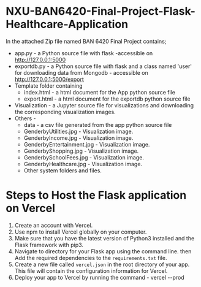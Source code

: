# NXU-BAN6420-Final-Project-Flask-Healthcare-Application
In the attached Zip file named BAN 6420 Final Project contains;
* app.py - a Python source file with flask -accessible on http://127.0.0.1:5000
* exportdb.py - a Python source file with flask and a class named 'user' for downloading data from Mongodb - accessible on http://127.0.0.1:5000/export
* Template folder containing
  * index.html - a html document for the App python source file
  * export.html - a html document for the exportdb python source file
* Visualization - a Jupyter source file for visualizations and downloading the corresponding visualization images.
* Others -
  * data - a csv file generated from the app python source file
  * GenderbyUtilities.jpg - Visualization image.
  * GenderbyIncome.jpg - Visualization image.
  * GenderbyEntertainment.jpg - Visualization image.
  * GenderbyShopping.jpg - Visualization image.
  * GenderbySchoolFees.jpg - Visualization image.
  * GenderbyHealthcare.jpg - Visualization image.
  * Other system folders and files.

# Steps to Host the Flask application on Vercel
1. Create an account with Vercel.
2. Use npm to install Vercel globally on your computer.
3. Make sure that you have the latest version of Python3 installed and the Flask framework with pip3.
4. Navigate to directory for your Flask app using the command line. then Add the required dependencies to the `requirements.txt` file.
5. Create a new file called `vercel.json` in the root directory of your app. This file will contain the configuration information for Vercel.
6. Deploy your app to Vercel by running the command - vercel --prod
